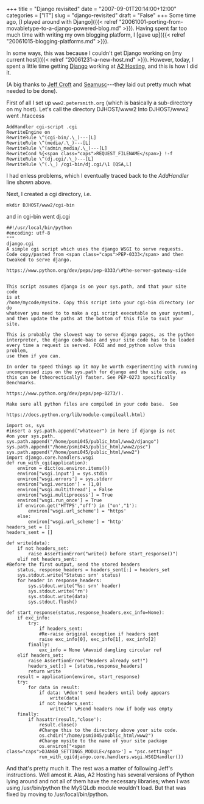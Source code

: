 +++
title = "Django revisited"
date = "2007-09-01T20:14:00+12:00"
categories = ["IT"]
slug = "django-revisited"
draft = "False"
+++
Some time ago, [I played around with
Django]({{< relref "20061001-porting-from-movabletype-to-a-django-powered-blog.md" >}}).
Having spent far too much time with writing my own blogging platform, I [gave
up]({{< relref "20061015-blogging-platforms.md" >}}).

In some ways, this was because I couldn't get Django working on [my current
host]({{< relref "20061231-a-new-host.md" >}}).
However, today, I spent a little time getting
[Django](https://www.djangoproject.com/) working at [A2
Hosting](https://www.a2hosting.com/), and this is how I did it.

(A big thanks to [Jeff
Croft](https://www2.jeffcroft.com/blog/2006/may/11/django-dreamhost/) and
[Seamusc](https://seamusc.com/blog/2007/jun/11/how-get-django-working-digiwebie-using-djangocgi/)---they
laid out pretty much what needed to be done).

First of all I set up `www2.petersmith.org` (which
is basically a sub-directory on my host). Let's call the directory DJHOST/www2
Into DJHOST/www2 went .htaccess

    AddHandler cgi-script .cgi
    RewriteEngine on
    RewriteRule \^(cgi-bin/.\_)---[L]
    RewriteRule \^(media/.\_)---[L]
    RewriteRule \^(admin_media/.\_)---[L]
    RewriteCond %{<span class="caps">REQUEST_FILENAME</span>} !-f
    RewriteRule \^(dj.cgi/.\_)---[L]
    RewriteRule \^(.\_) /cgi-bin/dj.cgi/\1 [QSA,L]

I had enless problems, which I eventually traced back to the 
_AddHandler_ line shown above.

Next, I created a cgi directory, i.e.

    mkdir DJHOST/www2/cgi-bin

and in cgi-bin went dj.cgi

    ##!/usr/local/bin/python
    #encoding: utf-8
    """
    django.cgi
    A simple cgi script which uses the django WSGI to serve requests.
    Code copy/pasted from <span class="caps">PEP-0333</span> and then
    tweaked to serve django.

    https://www.python.org/dev/peps/pep-0333/\#the-server-gateway-side


    This script assumes django is on your sys.path, and that your site code
    is at
    /home/mycode/mysite. Copy this script into your cgi-bin directory (or do
    whatever you need to to make a cgi script executable on your system),
    and then update the paths at the bottom of this file to suit your site.

    This is probably the slowest way to serve django pages, as the python
    interpreter, the django code-base and your site code has to be loaded
    every time a request is served. FCGI and mod_python solve this problem, 
    use them if you can.

    In order to speed things up it may be worth experimenting with running
    uncompressed zips on the sys.path for django and the site code, as
    this can be (theorectically) faster. See PEP-0273 specifically Benchmarks.
    
    https://www.python.org/dev/peps/pep-0273/).
    
    Make sure all python files are compiled in your code base.  See
    
    https://docs.python.org/lib/module-compileall.html)
    
    import os, sys
    #insert a sys.path.append("whatever") in here if django is not
    #on your sys.path.
    sys.path.append("/home/psmi045/public_html/www2/django")
    sys.path.append("/home/psmi045/public_html/www2/psc")
    sys.path.append("/home/psmi045/public_html/www2")
    import django.core.handlers.wsgi
    def run_with_cgi(application):
        environ = dict(os.environ.items())
        environ["wsgi.input'] = sys.stdin
        environ["wsgi.errors'] = sys.stderr
        environ["wsgi.version'] = (1,0)
        environ["wsgi.multithread'] = False
        environ["wsgi.multiprocess'] = True
        environ["wsgi.run_once'] = True
        if environ.get("HTTPS',"off') in ("on',"1'):
            environ["wsgi.url_scheme'] = "https'
        else:
            environ["wsgi.url_scheme'] = "http'
    headers_set = []
    headers_sent = []

    def write(data):
        if not headers_set:
            raise AssertionError("write() before start_response()")
        elif not headers_sent:
    #Before the first output, send the stored headers
        status, response_headers = headers_sent[:] = headers_set
        sys.stdout.write("Status: srn' status)
        for header in response_headers:
            sys.stdout.write("%s: srn' header)
            sys.stdout.write("rn')
            sys.stdout.write(data)
            sys.stdout.flush()

    def start_response(status,response_headers,exc_info=None):
        if exc_info:
            try:
                if headers_sent:
                #Re-raise original exception if headers sent
                raise exc_info[0], exc_info[1], exc_info[2]
            finally:
                exc_info = None \#avoid dangling circular ref
        elif headers_set:
            raise AssertionError("Headers already set!")
            headers_set[:] = [status,response_headers]
            return write
        result = application(environ, start_response)
        try:
            for data in result:
                if data: \#don't send headers until body appears
                    write(data)
                if not headers_sent:
                    write(") \#send headers now if body was empty
        finally:
            if hasattr(result,"close'):
                result.close()
                #Change this to the directory above your site code.
                os.chdir("/home/psmi045/public_html/www2")
                #Change mysite to the name of your site package
                os.environ["<span class="caps">DJANGO_SETTINGS_MODULE</span>'] = "psc.settings"
                run_with_cgi(django.core.handlers.wsgi.WSGIHandler())

And that's pretty much it. The rest was a matter of following
Jeff's instructions. Well amost it. Alas, A2
Hosting has several versions of Python lying around and not all of
them have the necessary libraries; when I was using /usr/bin/python
the MySQLdb module wouldn't load. But that was fixed by moving to
/usr/local/bin/python.

